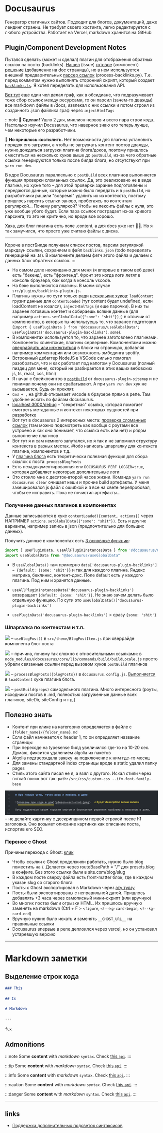 # Docusaurus

Генератор статичных сайтов. Подходит для блогов, документаций, даже лендинг страниц. Не требует своего хостинга, легко редактируется с любого устройства. Работает на Vercel, markdown хранится на GitHub

## Plugin/Component Development Notes

Пытался сделать (может и сделал) плагин для отображения обратных ссылок на посты (backlinks). [Нашел](https://github.com/facebook/docusaurus/discussions/8217) (issue) [готовое](https://github.com/anaclumos/extracranial/blob/9f7b72bd58441dd614d9fb0dd6e9625c6875ed47/src/components/Backlink/index.tsx#L62) (компонент) [решение](https://github.com/anaclumos/extracranial/blob/9f7b72bd58441dd614d9fb0dd6e9625c6875ed47/src/theme/DocItem/Layout/index.tsx#L56C11-L56C45) (добавление на doc страницы), но в нем используется внешний предварительных [парсер ссылок](https://github.com/anaclumos/extracranial/blob/9f7b72bd58441dd614d9fb0dd6e9625c6875ed47/tools/process-backlinks.py) (process-backlinks.py). Т.е. перед коммитом нужно выполнять сторонний скрипт, который создает [`backlinks.ts`](https://github.com/anaclumos/extracranial/blob/9f7b72bd58441dd614d9fb0dd6e9625c6875ed47/src/data/backlinks.ts). Я хотел переделать для использования API.

[Вот тут](https://github.com/Arsero/docusaurus-graph/blob/7dbcabda1236db081173c09f3c9d4cfe8b705857/src/index.ts#L37-L43) еще один чел делал граф, как в обсидиане, что подразумевает тоже сбор ссылок между ресурсами, то он парсил (зачем-то дважды) все markdown файлы в /docs, извлекал с них ссылки и потом строил из созданного .json файлика граф через `injectHtmlTags`

:::note
**🎉 Сделал!** Ушло 2 дня, миллион нервов и всего пара строк кода.. Настолько изучил Docusaurus, что наверное знаю его теперь лучше, чем некоторые его разработчики.

**🥺 Но пришлось костылить.** Нет возможности для плагина установить порядок его загрузки, а чтобы не загружать контент постов дважды, нужно дождаться загрузки плагина блога/доков, поэтому пришлось сместиться на несколько хуков выше до `postBuild`, из-за чего обратные ссылки генерируются только после билда блога, но отсутствуют при `yarn run dev`.

В ядре Docusaurus параллельно с `postBuild` всех плагинов выполняется функция проверки сломанных ссылок. Да, это реализовано не в виде плагина, но хуже того – для этой проверки заранее подготовлены и передаются данные, которые можно было передать и в `postBuild`, но разработчики рашили "вовремя" удалить их из контекста, поэтому пришлось парсить ссылки заново, пробегаясь по контентам регуляркой... Почему регуляркой? Чтобы не лексить файлы с нуля, это уже вообще убого будет. Если пара ссылок пострадает из-за кривого парсинга, то это не критично, но вроде все хорошо.

Хаха, для блог плагина есть поле .content, а для docs уже нет 🤦‍♂️. Но я так замучился, что просто уже считаю файлы с диска.

---

Короче в постБилде получаем список постов, парсим регуляркой маркдаун ссылки, сохраняем в файл `backlinks.json` (todo переделать генерацией на .ts). В компоненте делаем фетч этого файла и делаем с данных блок обратных ссылок.
:::

- На самом деле неожиданно для меня (я впервые в таком веб деве) есть "бекенд", есть "фронтенд". Фронт это когда логи летят в консоль браузера, бэк когда в консоль vscode.
- На бэке выполняются плагины. В моем случае `src/plugins/backlinks-plugin.js`.
- Плагины нужны по сути только ради [нескольких хуков](https://docusaurus.io/docs/api/plugin-methods/lifecycle-apis#postBuild): `loadContent` грузит данные для `contentLoaded` (тут content будет undefined, если loadContent не юзался), `injectHtmlTags` (и еще парочки). В них ты заранее готовишь контент и собираешь всякие данные (для например `actions.setGlobalData({"some": "shit"});`) в отличии от компонентов, в которых ты используешь то, что заранее подготовил (`import { usePluginData } from '@docusaurus/useGlobalData'; usePluginData('docusaurus-plugin-backlinks').some`).
- В компонентах используется то, что заранее заготовлено плагинами. Компоненты клиентские, плагины серверные. Компонентами можно [оверрайдить или инжектиться](https://docusaurus.io/docs/swizzling) в блоки на страницах, добавляя например комментарии или возможность эмбединга spotify.
- Встроенный дебаггер NodeJS в VSCode сильно помогал разобраться, что и как работает под капотом у Docusaurus (полный пиздец для меня, который не разбирается в этих ваших вебовских js, ts, react, css, html)
- Я начал с брейкпоинтов в [`postBuild`](https://github.com/facebook/docusaurus/blob/d025403f73cf3bb5fd6130f50111c3a5e0aa7812/packages/docusaurus-plugin-sitemap/src/index.ts) от `docusaurus-plugin-sitemap` и не понимал почему они не срабатывают. А при `yarn run dev` хук не вызывается. Будь он проклят.
- `Cmd + ,` на github открывает vscode в браузере прямо в репе. Там удобнее искать по файлам docusaurus.
- [localhost:3000/debug](http://localhost:3000/__docusaurus/debug/content) – "секретная" ссылка, которая помогает смотреть метаданные и контекст некоторых сущностей при разработке
- Вот тут в docusaurus 2 интересных места: [проверка сломанных ссылок](https://github.com/facebook/docusaurus/blob/d025403f73cf3bb5fd6130f50111c3a5e0aa7812/packages/docusaurus/src/commands/build/buildLocale.ts#L105-L112) (там можно подсмотреть как вообще с роутами все устроено и как оно понимает, что ссылка есть или нет) и рядом выполнение плагинов
- Вот тут я и сам немного запутался, но я так и не запомнил структуру контекста в разных местах. #todo написать шпаргалку для контекста плагина, компонентов и т.д.
- У [плагина блога](https://docusaurus.io/docs/api/plugins/@docusaurus/plugin-content-blog) есть теоретически полезная функция для сбора ссылок с поста: `processBlogPosts`
- Есть незадокументированная env `DOCUSAURUS_PERF_LOGGER=true`, которая добавляет некоторые дополнтельные логи
- Это стоило мне с десяток-второй часов жизни. Команда `yarn run docusaurus clear` очищает кеши и прочие build артефакты. У меня закешировался js файл с ошибкой и я все на свете перепробовал, чтобы ее исправить. Пока не почистил артефакты...

### Получение данных плагинов в компонентах

Данные записываются в хуке `contentLoaded({content, actions})` через НАПРИМЕР `actions.setGlobalData({"some": "shit"})`. Есть и другие варианты, например запись в json (предпочтительно для больших данных).

Получить данные в компонентах есть [3 основные функции](https://github.com/facebook/docusaurus/blob/8bc3e8a092025e424d9233b7176b4c036f02e94e/packages/docusaurus/src/client/exports/useGlobalData.ts):

```js
import { usePluginData, useAllPluginInstancesData } from '@docusaurus/useGlobalData';
import useGlobalData from "@docusaurus/useGlobalData"
```

- В `useGlobalData()` там примерно `data['docusaurus-plugin-backlinks'] = {default: {some: 'shit'}}` и так для каждого плагина. Яндекс метрика, беклинкс, контент-докс. Поле default есть у каждого плагина. Под ним и хранятся данные.

- `useAllPluginInstancesData('docusaurus-plugin-backlinks')` возвращает `{default: {some: 'shit'}}`. Не знаю зачем делать было отдельную функцию. По сути это `useGlobalData()['docusaurus-plugin-backlinks']`

- `usePluginData('docusaurus-plugin-backlinks')` > сразу `{some: 'shit'}`

### Шпаргалка по контекстам и т.п.

![](https://file.def.pm/z7tz75G3.jpg) – `useBlogPost()` в `src/theme/BlogPostItem.js` при оверрайде компонента блог поста

![](https://file.def.pm/eZ8Y0gVW.jpg) – причина, почему так сложно с относительными ссылками: в `node_modules/@docusaurus/core/lib/commands/build/buildLocale.js` просто убрали связанные ссылки перед вызовом хуков `postBuild` плагинов

![](https://file.def.pm/t501nOrE.jpg) – `processBlogPosts({blogPosts})` в `docusaurus.config.js`. [Выполняется](https://github.com/facebook/docusaurus/blob/78f44d0ae70fb98a63681b469977e8f074d339da/packages/docusaurus-plugin-content-blog/src/index.ts#L247-L256) в `loadContent` хуке плагина блога.

![](https://file.def.pm/rlGTzVv6.jpg) – `postBuild(props)` самодельного плагина. Много интересного (роуты, исходники постов в .md, полностью загруженные данные всех плагинов, siteDir, siteConfig и т.д.)

## Полезно знать

- Контент при клике на категорию определяется в файле с `{folder_name}/{folder_name}.md`
- Если файл начинается с header 1, то он определяет название страницы
- При переходе на typesense билд увеличился где-то на 10-20 сек. Думаю, фиксится удалением algolia из пакетов
- Algolia подтверждала заявку на подключение к ним где-то месяц
- Для замены стандартной index страницы вроде в static удалил папку pages
- Стиль этого сайта писал не я, а взял с другого. Искал стили через гитхаб поиск вот так: `path:/src/css/custom.css --ifm-font-family-base`

![Предупреждение насчет дескрипшин тега в докусаурус](2025-01-30_17.40.42@2x.png) – не делайте картинку с дескрипшином первой строкой после h1 заголовка. Оно возьмет описание картинки как описание поста, испортив его SEO.

### Перенос с Ghost

Причины перехода с Ghost: [клик](/ghost-vs-docusaurus)

- Чтобы ссылки с Ghost продолжили работать, нужно было blog поместить на /. Делается через routeBasePath = "/" для presets.blog в конфиге. Без этого ссылки были в site.com/blog/slug
- В каждом посте сверху файла есть front-matter блок, где в каждом указан slug со старого блога
- Посты с Ghost экспортировал в Markdown через [эту тулзу](https://github.com/eloyesp/Jekyll_ghost_importer)
- Посты были экспортированы с неправильной датой. Пришлось добавлять +3 часа через самописный мини-скрипт (или вручную)
- Во многих постах были огрызки HTML. Их пришлось вручную заменять на markdown (Ctrl + F > `<figure`, `<!--kg-card-begin`, `<!--kg-card-end`)
- Вручную нужно было искать и заменять `__GHOST_URL__` на правильные ссылки
- Docusaurus впервые в репе деплоился через vercel, но он установил устаревшую версию

---

# Markdown заметки

## Выделение строк кода

```md {3-5}
### This

## Is

# Markdown

---

fux
```

## Admonitions

:::note
Some **content** with _markdown_ `syntax`. Check [this `api`](#).
:::

:::tip
Some **content** with _markdown_ `syntax`. Check [this `api`](#).
:::

:::info
Some **content** with _markdown_ `syntax`. Check [this `api`](#).
:::

:::caution
Some **content** with _markdown_ `syntax`. Check [this `api`](#).
:::

:::danger
Some **content** with _markdown_ `syntax`. Check [this `api`](#).
:::

---

## links

- [Поддержка дополнительных подсветок синтаксисов](https://docusaurus.io/docs/markdown-features/code-blocks#supported-languages)
